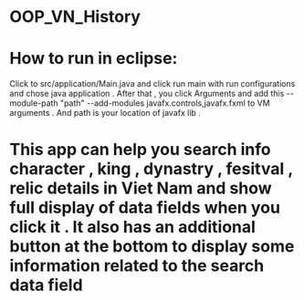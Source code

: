 # OOP_VN_History

# How to run in eclipse:

Click to src/application/Main.java and click run main with run configurations and chose java application . After that , you click Arguments and add this --module-path "path" --add-modules javafx.controls,javafx.fxml to VM arguments . And path is your location of javafx lib .

# This app can help you search info character , king , dynastry , fesitval , relic details in Viet Nam and show full display of data fields when you click it . It also has an additional button at the bottom to display some information related to the search data field
 
